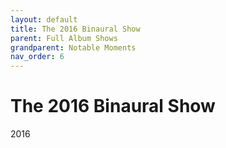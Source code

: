 ```yaml
---
layout: default
title: The 2016 Binaural Show
parent: Full Album Shows
grandparent: Notable Moments
nav_order: 6
---
```


# The 2016 Binaural Show

2016
